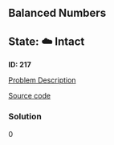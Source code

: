 ## Balanced Numbers

## State: :cloud: **Intact**

**ID: 217**

[Problem Description](https://projecteuler.net/problem=217)

[Source code](main.cpp)

### Solution
0